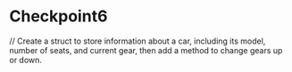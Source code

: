 # Checkpoint6
// Create a struct to store information about a car, including its model, number of seats, and current gear, then add a method to change gears up or down.
